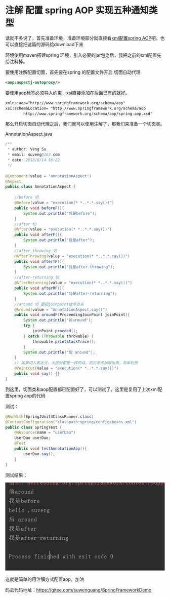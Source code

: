# 注解 配置 spring AOP 实现五种通知类型

话就不多说了，首先准备环境，准备环境部分就直接看[xml配置spring AOP](https://blog.csdn.net/qq_37933685/article/details/81637432)吧。也可以直接把这篇的源码给download下来

环境使用maven搭建spring 环境，引入必要的jar包之后，我把之前的xml配置先给注释掉。

要使用注解配置切面，首先要在spring 的配置文件开启 切面自动代理

```xml
<aop:aspectj-autoproxy/>
```

要使用aop标签必须导入约束，xsi直接添加在后面已有的就好。

```xml
xmlns:aop="http://www.springframework.org/schema/aop"
xsi:schemaLocation= "http://www.springframework.org/schema/aop
        http://www.springframework.org/schema/aop/spring-aop.xsd"
```

那么开启切面自动代理之后，我们就可以使用注解了，那我们来准备一个切面类。

AnnotationAspect.java

```java
/**
 * author: Veng Su
 * email: suveng@163.com
 * date: 2018/8/14 16:22
 */

@Component(value = "annotationAspect")
@Aspect
public class AnnotationAspect {

    //before 切
    @Before(value = "execution(* *..*.*.say())")
    public void beforeF(){
        System.out.println("我是before");
    }
    //after 切
    @After(value = "execution(* *..*.*.say())")
    public void afterF(){
        System.out.println("我是after");
    }
    //after_throwing 切
    @AfterThrowing(value = "execution(* *..*.*.say())")
    public void afterTF(){
        System.out.println("我是after-throwing");
    }
    //after-returning 切
    @AfterReturning(value = "execution(* *..*.*.say())")
    public void afterRF(){
        System.out.println("我是after-returning");
    }
    //around 切 要把joinpoint给传进来
    @Around(value = "AnnotationAspect.say()")
    public void aroundF(ProceedingJoinPoint joinPoint){
        System.out.println("前around");
        try {
            joinPoint.proceed();
        } catch (Throwable throwable) {
            throwable.printStackTrace();
        }
        System.out.println("后 around");
    }
    // 如果切入表达式，大部分都是一样的话，则可考虑抽取出来，简单利用
    @Pointcut(value = "execution(* *..*.*.say())")
    public void say() {}
}
```

到这里，切面类和aop配置都已配置好了，可以测试了。这里是复用了上次xml配置spring aop的代码

测试：

```java
@RunWith(SpringJUnit4ClassRunner.class)
@ContextConfiguration("classpath:spring/config/beans.xml")
public class SpringTest {
    @Resource(name = "userDao")
    UserDao userDao;
    @Test
    public void testAnnotationAop(){
        userDao.say();
    }
}
```

测试结果：

![1534249336472](AOP的通知类型(注解).assets/1534249417802.png)

这就是简单的用注解方式配置aop。加油

码云代码地址：https://gitee.com/suwenguang/SpringFrameworkDemo

